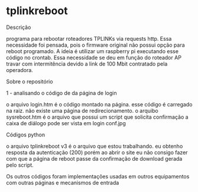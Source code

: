 # tplinkreboot

Descrição

programa para rebootar roteadores TPLINKs via requests http. Essa necessidade foi pensada, pois o firmware original não possui opção para reboot programado. A ideia é utilizar um raspberry pi executando esse código no crontab. Essa necessidade se deu em função do roteador AP travar com intermitência devido a link de 100 Mbit contratado pela operadora.

Sobre o repositório

1 - analisando o código de da página de login

o arquivo login.htm é o código montado na página. esse código é carregado na raiz. não existe uma página de redirecionamento. 
o arquibo sysreboot.htm é o arquivo que possui um script que solicita confirmação a caixa de diálogo pode ser vista em login conf.jpg

Códigos python

o arquivo tplinkreboot v3 é o arquivo que estou trabalhando. eu obtenho resposta da autenticação (200) porém ao abrir o site eu não consigo fazer com que a página de reboot passe da confirmação de download gerada pelo script. 

Os outros códigos foram implementações usadas em outros equipamentos com outras páginas e mecanismos de entrada
